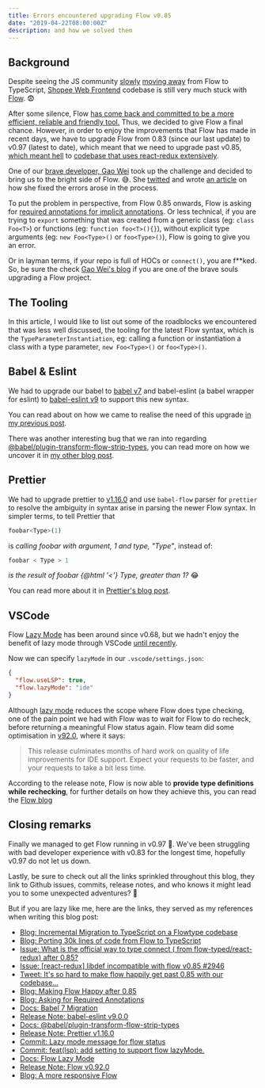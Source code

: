 ```yaml
---
title: Errors encountered upgrading Flow v0.85
date: "2019-04-22T08:00:00Z"
description: and how we solved them
---
```


## Background

Despite seeing the JS community [slowly](https://medium.com/entria/incremental-migration-to-typescript-on-a-flowtype-codebase-515f6490d92d) [moving away](https://davidgomes.com/porting-30k-lines-of-code-from-flow-to-typescript/) from Flow to TypeScript, [Shopee Web Frontend](https://careers.shopee.sg/jobs/?region_id=1&dept_id=109&name=web%20frontend&limit=20&offset=0) codebase is still very much stuck with [Flow](https://flow.org/). 😨

After some silence, Flow [has come back and committed to be a more efficient, reliable and friendly tool.](https://medium.com/flow-type/what-the-flow-team-has-been-up-to-54239c62004f) Thus, we decided to give Flow a final chance. However, in order to enjoy the improvements that Flow has made in recent days, we have to upgrade Flow from 0.83 (since our last update) to v0.97 (latest to date), which meant that we need to upgrade past v0.85, [which meant hell](https://github.com/facebook/flow/issues/7493) to [codebase that uses react-redux extensively](https://github.com/flow-typed/flow-typed/issues/2946).

One of our [brave developer, Gao Wei](https://wgao19.cc/) took up the challenge and decided to bring us to the bright side of Flow. 😅. She [twitted](https://twitter.com/wgao19/status/1115969686758248448) and wrote [an article](https://dev.wgao19.cc/2019-04-17__making-flow-happy-after-0.85/) on how she fixed the errors arose in the process.

To put the problem in perspective, from Flow 0.85 onwards, Flow is asking for [required annotations for implicit annotations](https://medium.com/flow-type/asking-for-required-annotations-64d4f9c1edf8). Or less technical, if you are trying to `export` something that was created from a generic class (eg: `class Foo<T>`) or functions (eg: `function foo<T>(){}`), without explicit type arguments (eg: `new Foo<Type>()` or `foo<Type>()`), Flow is going to give you an error.

Or in layman terms, if your repo is full of HOCs or `connect()`, you are f**ked. So, be sure the check [Gao Wei's blog](https://dev.wgao19.cc/2019-04-17__making-flow-happy-after-0.85/) if you are one of the brave souls upgrading a Flow project.

<!-- TODO: count how many lines of code with flow annotation -->

## The Tooling

In this article, I would like to list out some of the  roadblocks we encountered that was less well discussed, the tooling for the latest Flow syntax, which is the `TypeParameterInstantiation`, eg: calling a function or instantiation a class with a type parameter, `new Foo<Type>()` or `foo<Type>()`.

## Babel & Eslint
We had to upgrade our babel to [babel v7](https://babeljs.io/docs/en/v7-migration) and babel-eslint (a babel wrapper for eslint) to [babel-eslint v9](https://github.com/babel/babel-eslint/releases/tag/v9.0.0) to support this new syntax.

You can read about on how we came to realise the need of this upgrade [in my previous post](
https://lihautan.com/eslint-for-flow-explicit-type-argument-syntax/).

There was another interesting bug that we ran into regarding [@babel/plugin-transform-flow-strip-types](https://babeljs.io/docs/en/babel-plugin-transform-flow-strip-types), you can read more on how we uncover it in [my other blog post](/parsing-error-flow-type-parameter-instantiation/).

## Prettier
We had to upgrade prettier to [v1.16.0](https://prettier.io/blog/2019/01/20/1.16.0.html) and use `babel-flow` parser for `prettier` to resolve the ambiguity in syntax arise in parsing the newer Flow syntax. In simpler terms, to tell Prettier that

```js
foobar<Type>(1)
```

is _calling foobar with argument, 1 and type, "Type"_, instead of:

```js
foobar < Type > 1
```

_is the result of foobar {@html '<'} Type, greater than 1?_ 😂

You can read more about it in [Prettier's blog post](https://prettier.io/blog/2019/01/20/1.16.0.html#add-babel-flow-parser-5685-by-ikatyang).

## VSCode

Flow [Lazy Mode](https://github.com/facebook/flow/commit/3c0a2bbd118206a0a73a1a4d18375122c4ae1955) has been around since v0.68, but we hadn't enjoy the benefit of lazy mode through VSCode [until recently](https://github.com/flowtype/flow-for-vscode/commit/9c1440068f8faee95e487fc9f69b5f5ffed64bf1).

Now we can specify `lazyMode` in our `.vscode/settings.json`:

```json
{
  "flow.useLSP": true,
  "flow.lazyMode": "ide"
}
```

Although [lazy mode](https://flow.org/en/docs/lang/lazy-modes/) reduces the scope where Flow does type checking, one of the pain point we had with Flow was to wait for Flow to do recheck, before returning a meaningful Flow status again. Flow team did some optimisation in [v92.0](https://github.com/facebook/flow/releases/tag/v0.92.0), where it says:

> This release culminates months of hard work on quality of life improvements for IDE support.
Expect your requests to be faster, and your requests to take a bit less time.

According to the release note, Flow is now able to **provide type definitions while rechecking**, for further details on how they achieve this, you can read the [Flow blog](https://medium.com/flow-type/a-more-responsive-flow-1a8cb01aec11)

## Closing remarks

Finally we managed to get Flow running in v0.97 🎉. We've been struggling with bad developer experience with v0.83 for the longest time, hopefully v0.97 do not let us down.

Lastly, be sure to check out all the links sprinkled throughout this blog, they link to Github issues, commits, release notes, and who knows it might lead you to some unexpected adventures? 🤷‍

But if you are lazy like me, here are the links, they served as my references when writing this blog post:
- [Blog: Incremental Migration to TypeScript on a Flowtype codebase](https://medium.com/entria/incremental-migration-to-typescript-on-a-flowtype-codebase-515f6490d92d)
- [Blog: Porting 30k lines of code from Flow to TypeScript](https://davidgomes.com/porting-30k-lines-of-code-from-flow-to-typescript)
- [Issue: What is the official way to type connect ( from flow-typed/react-redux) after 0.85?](https://github.com/facebook/flow/issues/7493)
- [Issue: [react-redux] libdef incompatible with flow v0.85 #2946](https://github.com/flow-typed/flow-typed/issues/2946)
- [Tweet: It's so hard to make flow happily get past 0.85 with our codebase...](https://twitter.com/wgao19/status/1115969686758248448)
- [Blog: Making Flow Happy after 0.85](https://dev.wgao19.cc/2019-04-17__making-flow-happy-after-0.85/)
- [Blog: Asking for Required Annotations](https://medium.com/flow-type/asking-for-required-annotations-64d4f9c1edf8)
- [Docs: Babel 7 Migration](https://babeljs.io/docs/en/v7-migration)
- [Release Note: babel-eslint v9.0.0](https://github.com/babel/babel-eslint/releases/tag/v9.0.0)
- [Docs: @babel/plugin-transform-flow-strip-types](https://babeljs.io/docs/en/babel-plugin-transform-flow-strip-types)
- [Release Note: Prettier v1.16.0](https://prettier.io/blog/2019/01/20/1.16.0.html)
- [Commit: Lazy mode message for flow status](https://github.com/facebook/flow/commit/3c0a2bbd118206a0a73a1a4d18375122c4ae1955)
- [Commit: feat(lsp): add setting to support flow lazyMode.](https://github.com/flowtype/flow-for-vscode/commit/9c1440068f8faee95e487fc9f69b5f5ffed64bf1)
- [Docs: Flow Lazy Mode](https://flow.org/en/docs/lang/lazy-modes/)
- [Release Note: Flow v0.92.0](https://github.com/facebook/flow/releases/tag/v0.92.0)
- [Blog: A more responsive Flow](https://medium.com/flow-type/a-more-responsive-flow-1a8cb01aec11)
